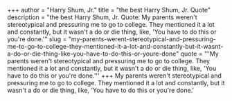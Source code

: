 +++
author = "Harry Shum, Jr."
title = "the best Harry Shum, Jr. Quote"
description = "the best Harry Shum, Jr. Quote: My parents weren't stereotypical and pressuring me to go to college. They mentioned it a lot and constantly, but it wasn't a do or die thing, like, 'You have to do this or you're done.'"
slug = "my-parents-werent-stereotypical-and-pressuring-me-to-go-to-college-they-mentioned-it-a-lot-and-constantly-but-it-wasnt-a-do-or-die-thing-like-you-have-to-do-this-or-youre-done"
quote = '''My parents weren't stereotypical and pressuring me to go to college. They mentioned it a lot and constantly, but it wasn't a do or die thing, like, 'You have to do this or you're done.'''
+++
My parents weren't stereotypical and pressuring me to go to college. They mentioned it a lot and constantly, but it wasn't a do or die thing, like, 'You have to do this or you're done.'
